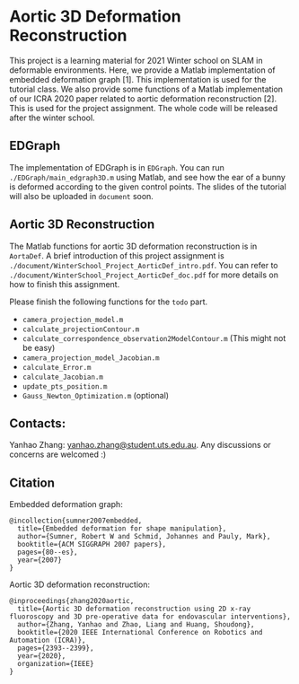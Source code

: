 # Aortic 3D Deformation Reconstruction

This project is a learning material for 2021 Winter school on SLAM in deformable environments. Here, we provide a Matlab implementation of embedded deformation graph [1]. This implementation is used for the tutorial class. We also provide some functions of a Matlab implementation of our ICRA 2020 paper related to aortic deformation reconstruction [2]. This is used for the project assignment. The whole code will be released after the winter school. 

## EDGraph

The implementation of EDGraph is in `EDGraph`. You can run `./EDGraph/main_edgraph3D.m` using Matlab, and see how the ear of a bunny is deformed according to the given control points. The slides of the tutorial will also be uploaded in `document` soon. 

## Aortic 3D Reconstruction

The Matlab functions for aortic 3D deformation reconstruction is in `AortaDef`. A brief introduction of this project assignment is `./document/WinterSchool_Project_AorticDef_intro.pdf`. You can refer to `./document/WinterSchool_Project_AorticDef_doc.pdf` for more details  on how to finish this assignment.

Please finish the following functions for the `todo` part. 

* `camera_projection_model.m`
* `calculate_projectionContour.m`
* `calculate_correspondence_observation2ModelContour.m` (This might not be easy)
* `camera_projection_model_Jacobian.m`
* `calculate_Error.m`
* `calculate_Jacobian.m`
* `update_pts_position.m`
* `Gauss_Newton_Optimization.m` (optional)





## Contacts:

Yanhao Zhang: yanhao.zhang@student.uts.edu.au. Any discussions or concerns are welcomed :)

## Citation

Embedded deformation graph:

```
@incollection{sumner2007embedded,
  title={Embedded deformation for shape manipulation},
  author={Sumner, Robert W and Schmid, Johannes and Pauly, Mark},
  booktitle={ACM SIGGRAPH 2007 papers},
  pages={80--es},
  year={2007}
}
```

Aortic 3D deformation reconstruction:

```
@inproceedings{zhang2020aortic,
  title={Aortic 3D deformation reconstruction using 2D x-ray fluoroscopy and 3D pre-operative data for endovascular interventions},
  author={Zhang, Yanhao and Zhao, Liang and Huang, Shoudong},
  booktitle={2020 IEEE International Conference on Robotics and Automation (ICRA)},
  pages={2393--2399},
  year={2020},
  organization={IEEE}
}
```


